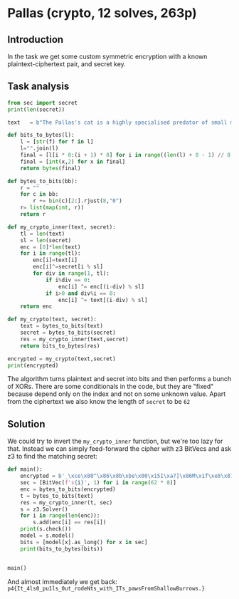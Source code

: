 # Pallas (crypto, 12 solves, 263p)

## Introduction

In the task we get some custom symmetric encryption with a known plaintext-ciphertext pair, and secret key.

## Task analysis

```python
from sec import secret
print(len(secret))

text   = b"The Pallas's cat is a highly specialised predator of small mammals, which it catches by stalking or ambushing near exits of burrows."

def bits_to_bytes(l):
	l = [str(f) for f in l]
	l="".join(l)
	final = [l[i * 8:(i + 1) * 8] for i in range((len(l) + 8 - 1) // 8 )]
	final = [int(x,2) for x in final]
	return bytes(final)

def bytes_to_bits(bb):
	r = ""
	for c in bb:
		r += bin(c)[2:].rjust(8,"0")
	r= list(map(int, r))
	return r

def my_crypto_inner(text, secret):
	tl = len(text)
	sl = len(secret)
	enc = [0]*len(text)
	for i in range(tl):
		enc[i]=text[i]
		enc[i]^=secret[i % sl]
		for div in range(1, tl):
			if i%div == 0:
				enc[i] ^= enc[(i-div) % sl]
			if i>0 and div%i == 0:
				enc[i] ^= text[(i-div) % sl]
	return enc

def my_crypto(text, secret):
	text = bytes_to_bits(text)
	secret = bytes_to_bits(secret)
	res = my_crypto_inner(text,secret)
	return bits_to_bytes(res)

encrypted = my_crypto(text,secret)
print(encrypted)
```

The algorithm turns plaintext and secret into bits and then performs a bunch of XORs.
There are some conditionals in the code, but they are "fixed" because depend only on the index and not on some unknown value.
Apart from the ciphertext we also know the length of `secret` to be `62`

## Solution

We could try to invert the `my_crypto_inner` function, but we're too lazy for that.
Instead we can simply feed-forward the cipher with z3 BitVecs and ask z3 to find the matching secret:

```python
def main():
    encrypted = b'_\xce\x80^\x86\x8b\xbe\x00\x15I\xa7]\x86M\x1f\xe8\x87\x8e\xa3\xec_\x8d\x8a\xbd\xd4\xe7\x923\xa1\x8cw\x15F\x06\x8a\xa87\xa6\xcd)/\xaf\xce\xbc\x90go\xc4\r(\xac\xb1ng\xd5\x88\\\x07\xa9z\\G\x8d\xc2\x9f\x9c\x89\xf8r\x87Ut\xf5\xdc\xdda9\xe0\xc5\xa0G\xb8\xf6\xbe\n\xb1\xd0\xdc-\xd6\xfc\x15\x13\xbf}\xbf5\xb0S\x94\x0e\x98\x9a\x12\xd0\x9e\xdf\xba3\xd8\x8b\x0eR\x87$\xb3\xd6\xcd\xef\x92\xa1\xa3|\xb4-\n\xdbw\x86{DE'
    sec = [BitVec(f's{i}', 1) for i in range(62 * 8)]
    enc = bytes_to_bits(encrypted)
    t = bytes_to_bits(text)
    res = my_crypto_inner(t, sec)
    s = z3.Solver()
    for i in range(len(enc)):
        s.add(enc[i] == res[i])
    print(s.check())
    model = s.model()
    bits = [model[x].as_long() for x in sec]
    print(bits_to_bytes(bits))


main()
```

And almost immediately we get back: `p4{It_4ls0_pu1ls_0ut_rodeNts_with_ITs_pawsFromShallowBurrows.}`
